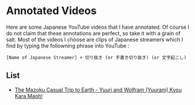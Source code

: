 # Annotated Videos

Here are some Japanese YouTube videos that I have annotated. Of course I do not claim that these annotations are perfect, so take it with a grain of salt. Most of the videos I choose are clips of Japanese streamers which I find by typing the followning phrase into YouTube :

```
[Name of Japanese Streamer] + 切り抜き (or 手書き切り抜き) (or 文字起こし)
```

## List 

- [The Mazoku Casual Trip to Earth - Yuuri and Wolfram (Yuuram) Kyou Kara Maoh!](Annotations/vid4.md)

<!--
- ### [マジで道草食ってるやつ](Annotations/vid1.md)
- ### [【切り抜き】AtRハウスを建てたいまふまふとあまり乗り気じゃないそらる【手描き】](Annotations/vid2.md)
- ### [【手描き切り抜き】お互い変な写真を持ってるそらまふ](Annotations/vid3.md)
- ### [【手描き切り抜き】そらるに翻弄されまくるまふまふ](Annotations/vid5.md)
-->
